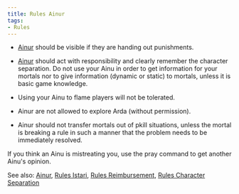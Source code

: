 ```yaml
---
title: Rules Ainur
tags:
- Rules
---
```


- [Ainur](Ainur "wikilink") should be visible if they are handing out
  punishments.

<!-- -->

- [Ainur](Ainur "wikilink") should act with responsibility and clearly
  remember the character separation. Do not use your Ainu in order to
  get information for your mortals nor to give information (dynamic or
  static) to mortals, unless it is basic game knowledge.

<!-- -->

- Using your Ainu to flame players will not be tolerated.

<!-- -->

- Ainur are not allowed to explore Arda (without permission).

<!-- -->

- Ainur should not transfer mortals out of pkill situations, unless the
  mortal is breaking a rule in such a manner that the problem needs to
  be immediately resolved.

If you think an Ainu is mistreating you, use the pray command to get
another Ainu's opinion.

See also: [Ainur](Ainur "wikilink"), [Rules
Istari](Rules_Istari "wikilink"), [Rules
Reimbursement](Rules_Reimbursement "wikilink"), [Rules Character
Separation](Rules_Character_Separation "wikilink")
